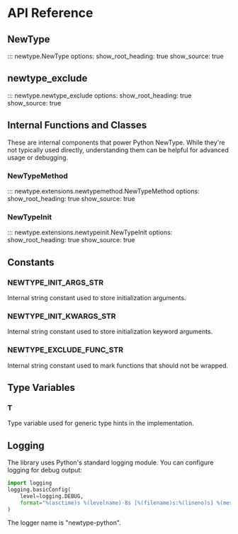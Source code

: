 # API Reference

## NewType

::: newtype.NewType
    options:
      show_root_heading: true
      show_source: true

## newtype_exclude

::: newtype.newtype_exclude
    options:
      show_root_heading: true
      show_source: true

## Internal Functions and Classes

These are internal components that power Python NewType. While they're not typically used directly, understanding them can be helpful for advanced usage or debugging.

### NewTypeMethod

::: newtype.extensions.newtypemethod.NewTypeMethod
    options:
      show_root_heading: true
      show_source: true

### NewTypeInit

::: newtype.extensions.newtypeinit.NewTypeInit
    options:
      show_root_heading: true
      show_source: true

## Constants

### NEWTYPE_INIT_ARGS_STR
Internal string constant used to store initialization arguments.

### NEWTYPE_INIT_KWARGS_STR
Internal string constant used to store initialization keyword arguments.

### NEWTYPE_EXCLUDE_FUNC_STR
Internal string constant used to mark functions that should not be wrapped.

## Type Variables

### T
Type variable used for generic type hints in the implementation.

## Logging

The library uses Python's standard logging module. You can configure logging for debug output:

```python
import logging
logging.basicConfig(
    level=logging.DEBUG,
    format="%(asctime)s %(levelname)-8s [%(filename)s:%(lineno)s] %(message)s"
)
```

The logger name is "newtype-python".